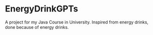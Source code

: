 # EnergyDrinkGPTs
A project for my Java Course in University. Inspired from energy drinks, done because of energy drinks.
